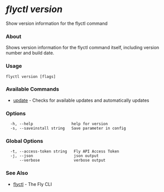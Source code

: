 # _flyctl version_

Show version information for the flyctl command

### About

Shows version information for the flyctl command itself, including version
number and build date.

### Usage
~~~
flyctl version [flags]
~~~

### Available Commands
* [update](/docs/flyctl/version-update/)	 - Checks for available updates and automatically updates

### Options

~~~
  -h, --help                 help for version
  -s, --saveinstall string   Save parameter in config
~~~

### Global Options

~~~
  -t, --access-token string   Fly API Access Token
  -j, --json                  json output
      --verbose               verbose output
~~~

### See Also

* [flyctl](/docs/flyctl/help/)	 - The Fly CLI

